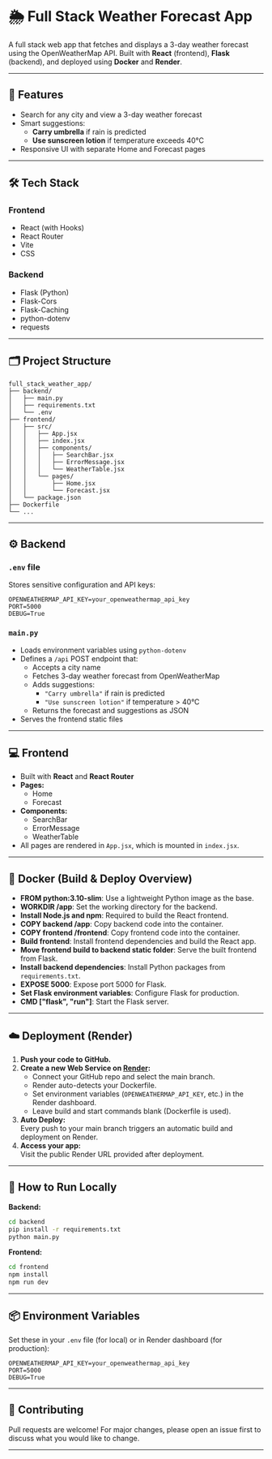 # 🌦️ Full Stack Weather Forecast App

A full stack web app that fetches and displays a 3-day weather forecast using the OpenWeatherMap API. Built with **React** (frontend), **Flask** (backend), and deployed using **Docker** and **Render**.

---

## 🚀 Features

- Search for any city and view a 3-day weather forecast
- Smart suggestions:
  - **Carry umbrella** if rain is predicted
  - **Use sunscreen lotion** if temperature exceeds 40°C
- Responsive UI with separate Home and Forecast pages

---

## 🛠️ Tech Stack

### **Frontend**
- React (with Hooks)
- React Router
- Vite
- CSS

### **Backend**
- Flask (Python)
- Flask-Cors
- Flask-Caching
- python-dotenv
- requests

---

## 🗂️ Project Structure

```
full_stack_weather_app/
├── backend/
│   ├── main.py
│   ├── requirements.txt
│   └── .env
├── frontend/
│   ├── src/
│   │   ├── App.jsx
│   │   ├── index.jsx
│   │   ├── components/
│   │   │   ├── SearchBar.jsx
│   │   │   ├── ErrorMessage.jsx
│   │   │   └── WeatherTable.jsx
│   │   └── pages/
│   │       ├── Home.jsx
│   │       └── Forecast.jsx
│   └── package.json
├── Dockerfile
└── ...
```

---

## ⚙️ Backend

### `.env` file

Stores sensitive configuration and API keys:
```env
OPENWEATHERMAP_API_KEY=your_openweathermap_api_key
PORT=5000
DEBUG=True
```

### `main.py`

- Loads environment variables using `python-dotenv`
- Defines a `/api` POST endpoint that:
  - Accepts a city name
  - Fetches 3-day weather forecast from OpenWeatherMap
  - Adds suggestions:
    - `"Carry umbrella"` if rain is predicted
    - `"Use sunscreen lotion"` if temperature > 40°C
  - Returns the forecast and suggestions as JSON
- Serves the frontend static files

---

## 💻 Frontend

- Built with **React** and **React Router**
- **Pages:**  
  - Home  
  - Forecast
- **Components:**  
  - SearchBar  
  - ErrorMessage  
  - WeatherTable
- All pages are rendered in `App.jsx`, which is mounted in `index.jsx`.

---

## 🐳 Docker (Build & Deploy Overview)

- **FROM python:3.10-slim**: Use a lightweight Python image as the base.
- **WORKDIR /app**: Set the working directory for the backend.
- **Install Node.js and npm**: Required to build the React frontend.
- **COPY backend /app**: Copy backend code into the container.
- **COPY frontend /frontend**: Copy frontend code into the container.
- **Build frontend**: Install frontend dependencies and build the React app.
- **Move frontend build to backend static folder**: Serve the built frontend from Flask.
- **Install backend dependencies**: Install Python packages from `requirements.txt`.
- **EXPOSE 5000**: Expose port 5000 for Flask.
- **Set Flask environment variables**: Configure Flask for production.
- **CMD ["flask", "run"]**: Start the Flask server.

---

## ☁️ Deployment (Render)

1. **Push your code to GitHub.**
2. **Create a new Web Service on [Render](https://render.com/):**
   - Connect your GitHub repo and select the main branch.
   - Render auto-detects your Dockerfile.
   - Set environment variables (`OPENWEATHERMAP_API_KEY`, etc.) in the Render dashboard.
   - Leave build and start commands blank (Dockerfile is used).
3. **Auto Deploy:**  
   Every push to your main branch triggers an automatic build and deployment on Render.
4. **Access your app:**  
   Visit the public Render URL provided after deployment.

---

## 📝 How to Run Locally

**Backend:**
```bash
cd backend
pip install -r requirements.txt
python main.py
```

**Frontend:**
```bash
cd frontend
npm install
npm run dev
```

---

## 📦 Environment Variables

Set these in your `.env` file (for local) or in Render dashboard (for production):

```env
OPENWEATHERMAP_API_KEY=your_openweathermap_api_key
PORT=5000
DEBUG=True
```

---

## 🤝 Contributing

Pull requests are welcome! For major changes, please open an issue first to discuss what you would like to change.

---

